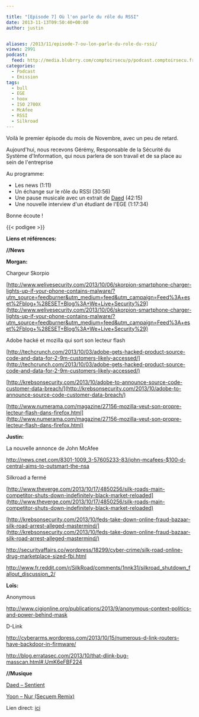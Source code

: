 ```yaml
---

title: "[Episode 7] Où l'on parle du rôle du RSSI"
date: 2013-11-13T09:50:40+00:00
author: justin


aliases: /2013/11/episode-7-ou-lon-parle-du-role-du-rssi/
views: 2991
podcast:
  feed: http://media.blubrry.com/comptoirsecu/p/podcast.comptoirsecu.fr/CSEC.EP07.2013-11-13.RSSI.mp3
categories:
  - Podcast
  - Emission
tags:
  - bull
  - EGE
  - hoox
  - ISO 2700X
  - McAfee
  - RSSI
  - Silkroad
---
```

Voilà le premier épisode du mois de Novembre, avec un peu de retard.

Aujourd'hui, nous recevons Gérémy, Responsable de la Sécurité du Système d'Information, qui nous parlera de son travail et de sa place au sein de l'entreprise

Au programme:

  * Les news (1:11)
  * Un échange sur le rôle du RSSI (30:56)
  * Une pause musicale avec un extrait de [Daed](https://soundcloud.com/daed/sentient) (42:15)
  * Une nouvelle interview d'un étudiant de l'EGE (1:17:34)

Bonne écoute !



{{< podigee >}}






**Liens et références:**

**//News**

**Morgan:**

Chargeur Skorpio

[http://www.welivesecurity.com/2013/10/06/skorpion-smartphone-charger-lights-up-if-your-phone-contains-malware/?utm_source=feedburner&utm_medium=feed&utm_campaign=Feed%3A+eset%2Fblog+%28ESET+Blog%3A+We+Live+Security%29](http://www.welivesecurity.com/2013/10/06/skorpion-smartphone-charger-lights-up-if-your-phone-contains-malware/?utm_source=feedburner&utm_medium=feed&utm_campaign=Feed%3A+eset%2Fblog+%28ESET+Blog%3A+We+Live+Security%29)

Adobe hacké et mozilla qui sort son lecteur flash

[http://techcrunch.com/2013/10/03/adobe-gets-hacked-product-source-code-and-data-for-2-9m-customers-likely-accessed/](http://techcrunch.com/2013/10/03/adobe-gets-hacked-product-source-code-and-data-for-2-9m-customers-likely-accessed/)


  [http://krebsonsecurity.com/2013/10/adobe-to-announce-source-code-customer-data-breach/](http://krebsonsecurity.com/2013/10/adobe-to-announce-source-code-customer-data-breach/)



  [http://www.numerama.com/magazine/27156-mozilla-veut-son-propre-lecteur-flash-dans-firefox.html](http://www.numerama.com/magazine/27156-mozilla-veut-son-propre-lecteur-flash-dans-firefox.html)



  <strong>Justin:</strong>



  La nouvelle annonce de John McAfee



  <a href="http://news.cnet.com/8301-1009_3-57605233-83/john-mcafees-$100-d-central-aims-to-outsmart-the-nsa">http://news.cnet.com/8301-1009_3-57605233-83/john-mcafees-$100-d-central-aims-to-outsmart-the-nsa</a>



  Silkroad a fermé



  [http://www.theverge.com/2013/10/17/4850256/silk-roads-main-competitor-shuts-down-indefinitely-black-market-reloaded](http://www.theverge.com/2013/10/17/4850256/silk-roads-main-competitor-shuts-down-indefinitely-black-market-reloaded)



  [http://krebsonsecurity.com/2013/10/feds-take-down-online-fraud-bazaar-silk-road-arrest-alleged-mastermind/](http://krebsonsecurity.com/2013/10/feds-take-down-online-fraud-bazaar-silk-road-arrest-alleged-mastermind/)



  <a href="http://securityaffairs.co/wordpress/18299/cyber-crime/silk-road-online-drug-marketplace-sized-fbi.html">http://securityaffairs.co/wordpress/18299/cyber-crime/silk-road-online-drug-marketplace-sized-fbi.html</a>



  <a href="http://www.fr.reddit.com/r/SilkRoad/comments/1nnk31/silkroad_shutdown_fallout_discussion_2/">http://www.fr.reddit.com/r/SilkRoad/comments/1nnk31/silkroad_shutdown_fallout_discussion_2/</a>



  <strong>Loïs:</strong>



  Anonymous



  <a href="http://www.cigionline.org/publications/2013/9/anonymous-context-politics-and-power-behind-mask">http://www.cigionline.org/publications/2013/9/anonymous-context-politics-and-power-behind-mask</a>



  D-Link



  <a href="http://cyberarms.wordpress.com/2013/10/15/numerous-d-link-routers-have-backdoor-in-firmware/">http://cyberarms.wordpress.com/2013/10/15/numerous-d-link-routers-have-backdoor-in-firmware/</a>



  <a href="http://blog.erratasec.com/2013/10/that-dlink-bug-masscan.html#.UmK6eFBF224">http://blog.erratasec.com/2013/10/that-dlink-bug-masscan.html#.UmK6eFBF224</a>



  <strong>//Musique</strong>



  <a href="https://soundcloud.com/daed/sentient">Daed – Sentient</a>



  <a href="https://soundcloud.com/secuem/yoon-nur-secuem-remix">Yoon – Nur (Secuem Remix)</a>






  Lien direct: <a href="http://media.blubrry.com/comptoirsecu/p/www.comptoirsecu.fr/Episode/ComptoirSecu_Episode_07_RSSI.mp3">ici</a>
